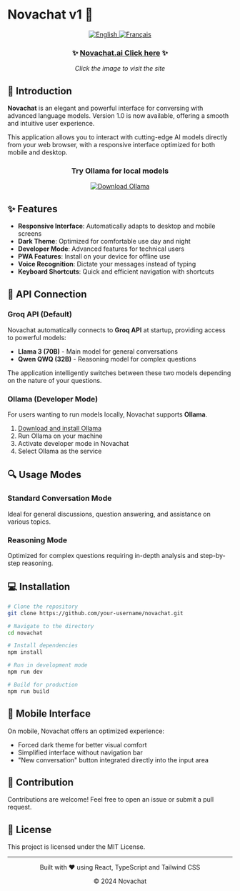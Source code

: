 # Novachat v1 🤖

<div align="center">
  <a href="README.md">
    <img src="https://img.shields.io/badge/English-🇬🇧-blue?style=for-the-badge" alt="English" />
  </a>
  <a href="README.fr.md">
    <img src="https://img.shields.io/badge/Français-🇫🇷-blue?style=for-the-badge" alt="Français" />
  </a>
</div>

<div align="center">
  <h3>✨ <a href="https://novachat-puce.vercel.app" target="_blank">Novachat.ai Click here</a> ✨</h3>
  <a href="https://novachat-puce.vercel.app" target="_blank">
  </a>
  <p><em>Click the image to visit the site</em></p>
</div>

## 🚀 Introduction

**Novachat** is an elegant and powerful interface for conversing with advanced language models. Version 1.0 is now available, offering a smooth and intuitive user experience.

This application allows you to interact with cutting-edge AI models directly from your web browser, with a responsive interface optimized for both mobile and desktop.

<div align="center">
  <h3>Try Ollama for local models</h3>
  <a href="https://ollama.com" target="_blank">
    <img src="https://img.shields.io/badge/Download-Ollama-5A67D8?style=for-the-badge&logo=docker&logoColor=white" alt="Download Ollama" />
  </a>
</div>

## ✨ Features

- **Responsive Interface**: Automatically adapts to desktop and mobile screens
- **Dark Theme**: Optimized for comfortable use day and night
- **Developer Mode**: Advanced features for technical users
- **PWA Features**: Install on your device for offline use
- **Voice Recognition**: Dictate your messages instead of typing
- **Keyboard Shortcuts**: Quick and efficient navigation with shortcuts

## 🔌 API Connection

### Groq API (Default)

Novachat automatically connects to **Groq API** at startup, providing access to powerful models:

- **Llama 3 (70B)** - Main model for general conversations
- **Qwen QWQ (32B)** - Reasoning model for complex questions

The application intelligently switches between these two models depending on the nature of your questions.

### Ollama (Developer Mode)

For users wanting to run models locally, Novachat supports **Ollama**.

1. [Download and install Ollama](https://ollama.com)
2. Run Ollama on your machine
3. Activate developer mode in Novachat
4. Select Ollama as the service

## 🔍 Usage Modes

### Standard Conversation Mode

Ideal for general discussions, question answering, and assistance on various topics.

### Reasoning Mode

Optimized for complex questions requiring in-depth analysis and step-by-step reasoning.

## 💻 Installation

```bash
# Clone the repository
git clone https://github.com/your-username/novachat.git

# Navigate to the directory
cd novachat

# Install dependencies
npm install

# Run in development mode
npm run dev

# Build for production
npm run build
```



## 📱 Mobile Interface

On mobile, Novachat offers an optimized experience:

- Forced dark theme for better visual comfort
- Simplified interface without navigation bar
- "New conversation" button integrated directly into the input area

## 🤝 Contribution

Contributions are welcome! Feel free to open an issue or submit a pull request.

## 📝 License

This project is licensed under the MIT License.

---

<div align="center">
  <p>Built with ❤️ using React, TypeScript and Tailwind CSS</p>
  <p>© 2024 Novachat</p>
</div>
